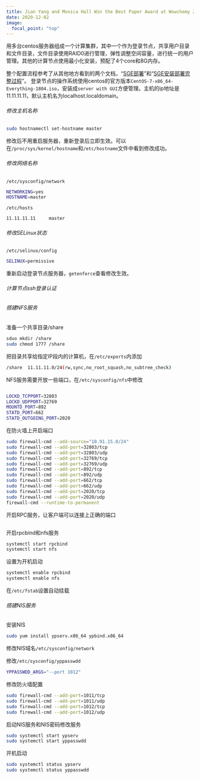 ```yaml
---
title: Jian Yang and Monica Hall Win the Best Paper Award at Wowchemy 2020
date: 2020-12-02
image:
  focal_point: "top"
---
```


用多台centos服务器组成一个计算集群，其中一个作为登录节点，共享用户目录和文件目录，文件目录使用RAID0进行管理，弹性调整空间容量，进行统一的用户管理。其他的计算节点使用最小化安装，预配了4个core和8G内存。

<!--more-->

整个配置流程参考了从其他地方看到的两个文档，“[SGE部署](http://www.chenlianfu.com/?p=2441)”和“[SGE安装部署完整过程](https://www.bilibili.com/read/cv9991574)”。
登录节点的操作系统使用centos的官方版本`CentOS-7-x86_64-Everything-1804.iso`，安装成`server with GUI`方便管理。主机的ip地址是11.11.11.11，默认主机名为localhost.localdomain。
###### 修改主机名称

```bash
sudo hostnamectl set-hostname master
```
修改后不用重启服务器，重新登录后立即生效。可以在`/proc/sys/kernel/hostname`和`/etc/hostname`文件中看到修改成功。
###### 修改网络名称
 `/etc/sysconfig/network`
```bash
NETWORKING=yes
HOSTNAME=master
```
`/etc/hosts`
```bash
11.11.11.11     master
```
###### 修改SELinux状态
`/etc/selinux/config`
```bash
SELINUX=permissive
```
重新启动登录节点服务器，`getenforce`查看修改生效。
###### 计算节点ssh登录认证
###### 搭建NFS服务
准备一个共享目录/share
```bash
sduo mkdir /share
sudo chmod 1777 /share
```
把目录共享给指定IP段内的计算机，在`/etc/exports`内添加
```bash
/share	11.11.11.0/24(rw,sync,no_root_squash,no_subtree_check)
```
NFS服务需要开放一些端口，在`/etc/sysconfig/nfs`中修改
```bash

LOCKD_TCPPORT=32803
LOCKD_UDPPORT=32769
MOUNTD_PORT=892
STATD_PORT=662
STATD_OUTGOING_PORT=2020

```
在防火墙上开启端口
```bash
sudo firewall-cmd --add-source="10.91.15.0/24"
sudo firewall-cmd --add-port=32803/tcp
sudo firewall-cmd --add-port=32803/udp
sudo firewall-cmd --add-port=32769/tcp
sudo firewall-cmd --add-port=32769/udp
sudo firewall-cmd --add-port=892/tcp
sudo firewall-cmd --add-port=892/udp
sudo firewall-cmd --add-port=662/tcp
sudo firewall-cmd --add-port=662/udp
sudo firewall-cmd --add-port=2020/tcp
sudo firewall-cmd --add-port=2020/udp
firewall-cmd --runtime-to-permanent
```
开启RPC服务，让客户端可以连接上正确的端口
```bash
```
开启rpcbind和nfs服务
```bash
systemctl start rpcbind
systemctl start nfs
```
设置为开机启动
```bash
systemctl enable rpcbind
systemctl enable nfs
```
在`/etc/fstab`设置自动挂载

###### 搭建NIS服务
安装NIS
```bash
sudo yum install ypserv.x86_64 ypbind.x86_64
```
修改NIS域名`/etc/sysconfig/network`

修改`/etc/sysconfig/yppasswdd`
```bash
YPPASSWDD_ARGS="--port 1012"
```
修改防火墙配置
```bash
sudo firewall-cmd --add-port=1011/tcp
sudo firewall-cmd --add-port=1011/udp
sudo firewall-cmd --add-port=1012/tcp
sudo firewall-cmd --add-port=1012/udp
```
启动NIS服务和NIS密码修改服务
```bash
sudo systemctl start ypserv
sudo systemctl start yppasswdd
```
开机启动
```bash
sudo systemctl status ypserv
sudo systemctl status yppasswdd
```